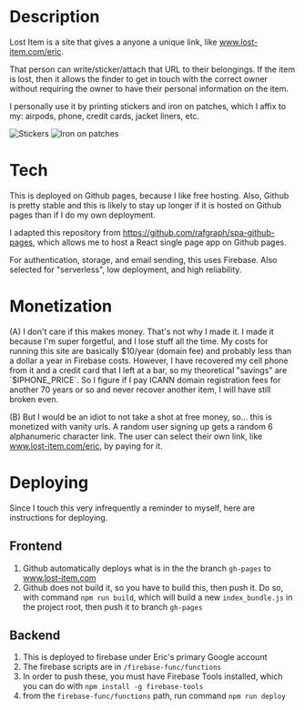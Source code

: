 # Description

Lost Item is a site that gives a anyone a unique link, like www.lost-item.com/eric.

That person can write/sticker/attach that URL to their belongings. If the item is lost, then it allows the finder to get in touch with the correct owner without requiring the owner to have their personal information on the item.

I personally use it by printing stickers and iron on patches, which I affix to my: airpods, phone, credit cards, jacket liners, etc.

![Stickers](https://www.notion.so/ezl/Pics-of-labels-607d3a1cb2df49a4b9dc08fe1ebd5ff1#fde7d7eb7e2c492abd26a7565049ac87)
![Iron on patches](https://www.notion.so/ezl/Pics-of-labels-607d3a1cb2df49a4b9dc08fe1ebd5ff1#fa0f35e24c254456bc74322ef09c149d)

# Tech

This is deployed on Github pages, because I like free hosting. Also, Github is pretty stable and this is likely to stay up longer if it is hosted on Github pages than if I do my own deployment.

I adapted this repository from https://github.com/rafgraph/spa-github-pages, which allows me to host a React single page app on Github pages.

For authentication, storage, and email sending, this uses Firebase. Also selected for "serverless", low deployment, and high reliability.

# Monetization

(A) I don't care if this makes money. That's not why I made it. I made it because I'm super forgetful, and I lose stuff all the time. My costs for running this site are basically $10/year (domain fee) and probably less than a dollar a year in Firebase costs. However, I have recovered my cell phone from it and a credit card that I left at a bar, so my theoretical "savings" are `$IPHONE_PRICE`. So I figure if I pay ICANN domain registration fees for another 70 years or so and never recover another item, I will have still broken even.

(B) But I would be an idiot to not take a shot at free money, so... this is monetized with vanity urls. A random user signing up gets a random 6 alphanumeric character link. The user can select their own link, like www.lost-item.com/eric, by paying for it.

# Deploying

Since I touch this very infrequently a reminder to myself, here are instructions for deploying.

## Frontend

1. Github automatically deploys what is in the the branch `gh-pages` to www.lost-item.com
2. Github does not build it, so you have to build this, then push it. Do so, with command `npm run build`, which will build a new `index_bundle.js` in the project root, then push it to branch `gh-pages`

## Backend

1. This is deployed to firebase under Eric's primary Google account
2. The firebase scripts are in `/firebase-func/functions`
3. In order to push these, you must have Firebase Tools installed, which you can do with `npm install -g firebase-tools`
4. from the `firebase-func/functions` path, run command `npm run deploy`
